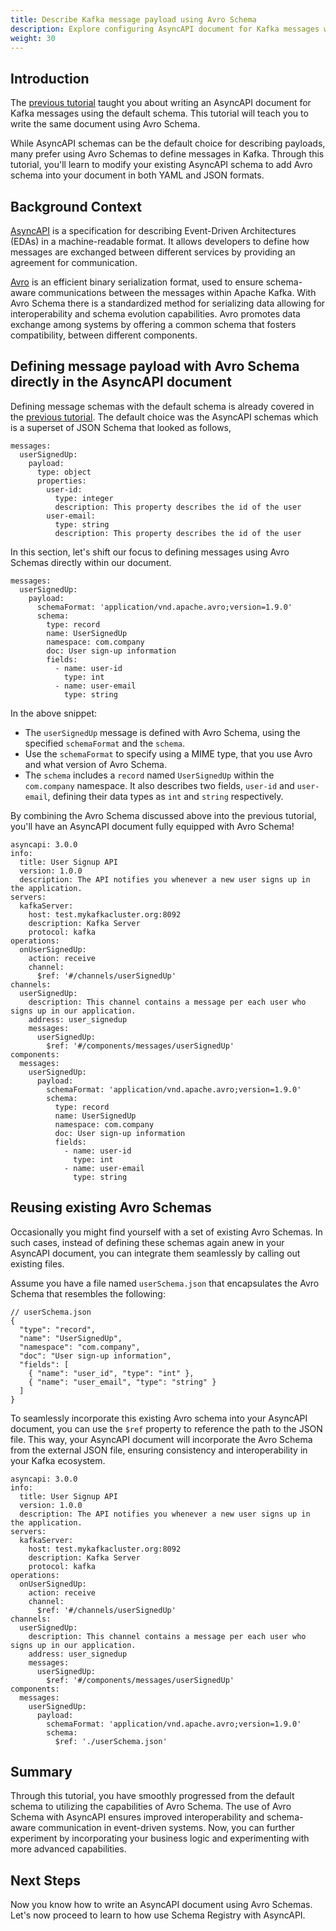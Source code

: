 ```yaml
---
title: Describe Kafka message payload using Avro Schema
description: Explore configuring AsyncAPI document for Kafka messages with Avro Schema.
weight: 30
---
```


## Introduction

The [previous tutorial](https://deploy-preview-2252--asyncapi-website.netlify.app/docs/tutorials/kafka) taught you about writing an AsyncAPI document for Kafka messages using the default schema. This tutorial will teach you to write the same document using Avro Schema.

While AsyncAPI schemas can be the default choice for describing payloads, many prefer using Avro Schemas to define messages in Kafka. Through this tutorial, you'll learn to modify your existing AsyncAPI schema to add Avro schema into your document in both YAML and JSON formats.

## Background Context

[AsyncAPI](https://www.asyncapi.com/) is a specification for describing Event-Driven Architectures (EDAs) in a machine-readable format. It allows developers to define how messages are exchanged between different services by providing an agreement for communication.

[Avro](https://avro.apache.org/) is an efficient binary serialization format, used to ensure schema-aware communications between the messages within Apache Kafka. With Avro Schema there is a standardized method for serializing data allowing for interoperability and schema evolution capabilities. Avro promotes data exchange among systems by offering a common schema that fosters compatibility, between different components. 

## Defining message payload with Avro Schema directly in the AsyncAPI document

Defining message schemas with the default schema is already covered in the [previous tutorial](https://deploy-preview-2252--asyncapi-website.netlify.app/docs/tutorials/kafka). The default choice was the AsyncAPI schemas which is a superset of JSON Schema that looked as follows, 

```
messages:
  userSignedUp:
    payload:
      type: object
      properties:
        user-id:
          type: integer
          description: This property describes the id of the user
        user-email:
          type: string
          description: This property describes the id of the user
```

In this section, let's shift our focus to defining messages using Avro Schemas directly within our document. 

```
messages:
  userSignedUp:
    payload:
      schemaFormat: 'application/vnd.apache.avro;version=1.9.0'
      schema:
        type: record
        name: UserSignedUp
        namespace: com.company
        doc: User sign-up information
        fields:
          - name: user-id
            type: int
          - name: user-email
            type: string
```

In the above snippet: 
- The `userSignedUp` message is defined with Avro Schema, using the specified `schemaFormat` and the `schema`.
- Use the `schemaFormat` to specify using a MIME type, that you use Avro and what version of Avro Schema.
- The `schema` includes a `record` named `UserSignedUp` within the `com.company` namespace. It also describes two fields, `user-id` and `user-email`, defining their data types as `int` and `string` respectively.

By combining the Avro Schema discussed above into the previous tutorial, you'll have an AsyncAPI document fully equipped with Avro Schema!

```
asyncapi: 3.0.0
info:
  title: User Signup API
  version: 1.0.0
  description: The API notifies you whenever a new user signs up in the application.
servers:
  kafkaServer:
    host: test.mykafkacluster.org:8092
    description: Kafka Server
    protocol: kafka
operations:
  onUserSignedUp:
    action: receive
    channel:
      $ref: '#/channels/userSignedUp'
channels:
  userSignedUp:
    description: This channel contains a message per each user who signs up in our application.
    address: user_signedup
    messages:
      userSignedUp:
        $ref: '#/components/messages/userSignedUp'
components:
  messages:
    userSignedUp:
      payload:
        schemaFormat: 'application/vnd.apache.avro;version=1.9.0'
        schema:
          type: record
          name: UserSignedUp
          namespace: com.company
          doc: User sign-up information
          fields:
            - name: user-id
              type: int
            - name: user-email
              type: string
```

## Reusing existing Avro Schemas

Occasionally you might find yourself with a set of existing Avro Schemas. In such cases, instead of defining these schemas again anew in your AsyncAPI document, you can integrate them seamlessly by calling out existing files.

Assume you have a file named `userSchema.json` that encapsulates the Avro Schema that resembles the following:

```
// userSchema.json
{
  "type": "record",
  "name": "UserSignedUp",
  "namespace": "com.company",
  "doc": "User sign-up information",
  "fields": [
    { "name": "user_id", "type": "int" },
    { "name": "user_email", "type": "string" }
  ]
}
```

To seamlessly incorporate this existing Avro schema into your AsyncAPI document, you can use the `$ref` property to reference the path to the JSON file. This way, your AsyncAPI document will incorporate the Avro Schema from the external JSON file, ensuring consistency and interoperability in your Kafka ecosystem. 

```
asyncapi: 3.0.0
info:
  title: User Signup API
  version: 1.0.0
  description: The API notifies you whenever a new user signs up in the application.
servers:
  kafkaServer:
    host: test.mykafkacluster.org:8092
    description: Kafka Server
    protocol: kafka
operations:
  onUserSignedUp:
    action: receive
    channel:
      $ref: '#/channels/userSignedUp'
channels:
  userSignedUp:
    description: This channel contains a message per each user who signs up in our application.
    address: user_signedup
    messages:
      userSignedUp:
        $ref: '#/components/messages/userSignedUp'
components:
  messages:
    userSignedUp:
      payload:
        schemaFormat: 'application/vnd.apache.avro;version=1.9.0'
        schema:
          $ref: './userSchema.json'
```

## Summary

Through this tutorial, you have smoothly progressed from the default schema to utilizing the capabilities of Avro Schema. The use of Avro Schema with AsyncAPI ensures improved interoperability and schema-aware communication in event-driven systems.  Now, you can further experiment by incorporating your business logic and experimenting with more advanced capabilities.

## Next Steps
Now you know how to write an AsyncAPI document using Avro Schemas. Let's now proceed to learn to how use Schema Registry with AsyncAPI. 
